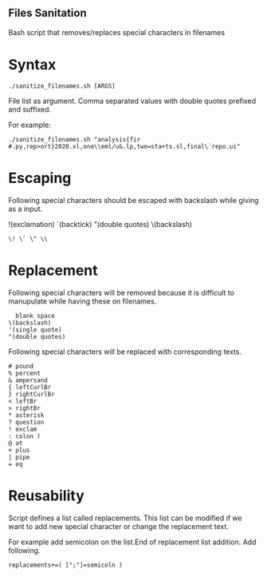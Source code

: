 ## Files Sanitation
Bash script that removes/replaces special characters in filenames

# Syntax

```
./sanitize_filenames.sh [ARGS]
``` 
File list as argument. Comma separated values with double quotes prefixed and suffixed.

For example:

```
./sanitize_filenames.sh "analysis{fir #.py,rep>ort}2020.xl,one\\eml/u&.lp,two=sta+ts.sl,final\`repo.ui"
``` 

# Escaping

Following special characters should be escaped with backslash while giving as a input. 

!(exclamation) `(backtick) "(double quotes) \\(backslash)

```
\! \` \" \\
``` 

# Replacement

Following special characters will be removed because it is difficult to manupulate while
having these on filenames.

```
  blank space
\(backslash)
'(single quote)
"(double quotes)
```

Following special characters will be replaced with corresponding texts.

```
# pound
% percent
& ampersand
{ leftCurlBr
} rightCurlBr
< leftBr
> rightBr
* asterisk
? question
! exclam
: colon )
@ at
+ plus
| pipe
= eq
```

# Reusability

Script defines a list called replacements. This list can be modified if 
we want to add new special character or change the replacement text. 

For example add semicolon on the list.End of replacement list addition.  Add following.

```
replacements+=( [";"]=semicoln )
```


